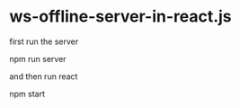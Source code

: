 # ws-offline-server-in-react.js

first run the server 

npm run server 

and then run react 

npm start 
